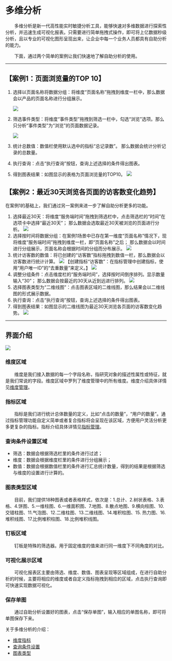 # 多维分析

&emsp;&emsp;多维分析是新一代高性能实时敏捷分析工具，能够快速对多维数据进行探索性分析，并迅速生成可视化报表。只需要进行简单拖拽式操作，即可将上亿数据秒级分析，且以专业的可视化图形呈现出来，让企业中每一个业务人员都具有自助分析的能力。

&emsp;&emsp;下面，通过两个简单的案例让我们快速地了解自助分析的使用。

***

## 【案例1：页面浏览量的TOP 10】<div id="case1"></div>

1. 选择以页面名称将数据分组：将维度“页面名称”拖拽到维度一栏中，那么数据会以产品的页面名称进行分组展示。

    ![](/assets/data-analysis/case1-1.gif)
2. 筛选事件类型：将维度“事件类型”拖拽到筛选一栏中，勾选“浏览”选项。那么只分析“事件类型”为“浏览”的页面数据记录。

    ![](/assets/data-analysis/case1-2.gif)
3. 统计总数值：数值栏使用默认选中的指标“总记录数”。
那么数据会统计分析记录的总数量。
4. 执行查询：点击“执行查询”按钮，查询上述选择的条件得出图表。
5. 得到图表结果：如图显示的表格为页面浏览量的TOP10。
 ![](/assets/data-analysis/case1-3.png)


## 【案例2：最近30天浏览各页面的访客数变化趋势】<div id="case2"></div>
在案例1的基础上，我们通过另一案例来进一步了解自助分析更多的功能。

1. 选择最近30天：将维度“服务端时间”拖拽到筛选栏中，点击筛选栏的“时间”在选项卡中选择“最近30天”；
那么数据会选取最近30天被浏览的页面进行分析。
 ![](/assets/data-analysis/case2-1.gif)
2. 选择按时间将数据分组：在案例1场景中已存在第一维度“页面名称”情况下，现将维度“服务端时间”拖拽到维度一栏，即“页面名称”之后；
那么数据会以时间进行分组展示，页面名称会根据时间的分组而分布展示。
 ![](/assets/data-analysis/case2-2.gif)
3. 统计访客数的数值：将已创建的“访客数”指标拖拽到数值一栏，那么数据会以访客数进行统计计算。
 ![](/assets/data-analysis/case2-3.gif)
【创建指标“访客数”：在指标管理中创建指标，使用“用户唯一ID”的“去重数量”来定义。】
![](/assets/data-analysis/case2-4.png)
4. 调整分组条件：点击维度栏的“服务端时间”，选择按时间倒序排列。显示数量输入“30”；
那么数据会按最近的30天从近到远进行排列。
 ![](/assets/data-analysis/case2-5.gif) 
5. 选择图表类型为“二维线图”：点击图表区域的二维线图，那么结果会以二维线图的形式展示数据。
6. 执行查询：点击“执行查询”按钮，查询上述选择的条件得出图表。
7. 得到图表结果：如图显示的二维线图为最近30天浏览各页面的访客数变化趋势。
 ![](/assets/data-analysis/case2-6.gif)


***

## 界面介绍<div id="intro"></div>
 
  ![](/assets/data-analysis/intro.png)
### 维度区域
&emsp;&emsp;维度是我们接入数据的每一个字段名称，指研究对象的描述性属性或特征，就是我们常说的字段。维度区域中罗列了维度管理中的所有维度。维度介绍具体详情见[维度管理](/dimension-management.md)。
### 指标区域
&emsp;&emsp;指标是我们进行统计总体数量的定义，比如“点击的数量”，“用户的数量”。通过指标管理功能⾃定义简单或者复合指标将会呈现在该区域，⽅便⽤户灵活分析更多更复杂的指标。指标介绍具体详情见[指标管理](/indicator-management.md)。
### 查询条件设置区域
* 筛选：数据会根据筛选栏里的条件进行过滤；
* 维度：数据会根据维度栏里的条件进行分组展示；
* 数值：数据会根据数值栏里的条件进行汇总统计数量，得到的结果是根据筛选与维度的设置进行计算的。 
### 图表类型区域
&emsp;&emsp;目前，我们提供18种图表或者表格样式，依次是：1.总计、2.树状表格、3.表格、4.饼图、5.一维柱图、6.一维面积图、7.地图、8.散点地图、9.横向柱图、10.交错柱图、11.气泡图、12.二维柱图、13.二维线图、14.堆积柱图、15. 热力图、16.堆积线图、17.比例堆积柱图、18.比例堆积线图。
### 钉板区域
&emsp;&emsp;钉板是特殊的筛选器。用于固定维度的值来进⾏同⼀维度下不同⻆度的对⽐。
### 可视化展示区域
&emsp;&emsp;可视化报表区主要由筛选、维度、数值、图表呈现等区域组成，在进行自助分析的时候，主要将相应的维度或者自定义指标拖拽到相应的区域，点击执行查询即可快速实现数据可视化。
### 保存单图
&emsp;&emsp;通过自助分析设置好的图表，点击“保存单图”，输入相应的单图名称，即可将单图保存下来。

关于多维分析的介绍：
* [维度指标](dimen-quota.md)
* [查询条件设置](query-condition.md)
* [图表类型](chart-intro.md)
